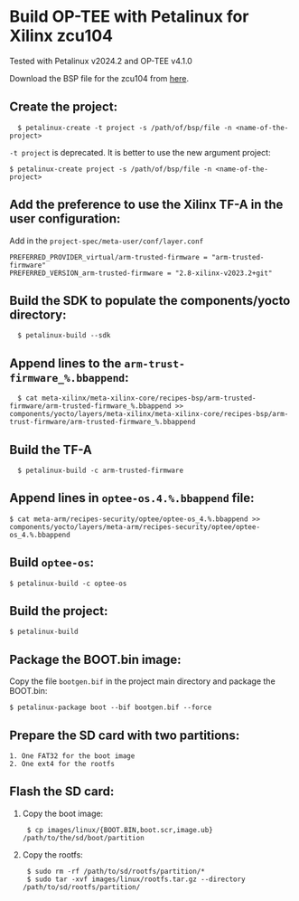 # Build OP-TEE with Petalinux for Xilinx zcu104

Tested with Petalinux v2024.2 and OP-TEE v4.1.0

Download the BSP file for the zcu104 from [here](https://www.xilinx.com/support/download/index.html/content/xilinx/en/downloadNav/embedded-design-tools.html).

## Create the project:

      $ petalinux-create -t project -s /path/of/bsp/file -n <name-of-the-project>

```-t project``` is deprecated. It is better to use the new argument project:

	$ petalinux-create project -s /path/of/bsp/file -n <name-of-the-project>
 
## Add the preference to use the Xilinx TF-A in the user configuration:

Add in the ```project-spec/meta-user/conf/layer.conf```
	
	PREFERRED_PROVIDER_virtual/arm-trusted-firmware = "arm-trusted-firmware"
	PREFERRED_VERSION_arm-trusted-firmware = "2.8-xilinx-v2023.2+git"
	
## Build the SDK to populate the components/yocto directory:

      $ petalinux-build --sdk

## Append lines to the ``arm-trust-firmware_%.bbappend``:

      $ cat meta-xilinx/meta-xilinx-core/recipes-bsp/arm-trusted-firmware/arm-trusted-firmware_%.bbappend >> components/yocto/layers/meta-xilinx/meta-xilinx-core/recipes-bsp/arm-trust-firmware/arm-trusted-firmware_%.bbappend

## Build the TF-A

	  $ petalinux-build -c arm-trusted-firmware
	
## Append lines in ```optee-os.4.%.bbappend``` file:

	$ cat meta-arm/recipes-security/optee/optee-os_4.%.bbappend >> components/yocto/layers/meta-arm/recipes-security/optee/optee-os_4.%.bbappend
	
## Build ```optee-os```:

	$ petalinux-build -c optee-os
	
## Build the project:

	$ petalinux-build

## Package the BOOT.bin image:

Copy the file ```bootgen.bif``` in the project main directory and package the BOOT.bin:

	$ petalinux-package boot --bif bootgen.bif --force
	
## Prepare the SD card with two partitions:

	1. One FAT32 for the boot image
	2. One ext4 for the rootfs
	
## Flash the SD card:

1. Copy the boot image:
	
	    $ cp images/linux/{BOOT.BIN,boot.scr,image.ub} /path/to/the/sd/boot/partition
	
2. Copy the rootfs:
	
	    $ sudo rm -rf /path/to/sd/rootfs/partition/*
	    $ sudo tar -xvf images/linux/rootfs.tar.gz --directory /path/to/sd/rootfs/partition/
